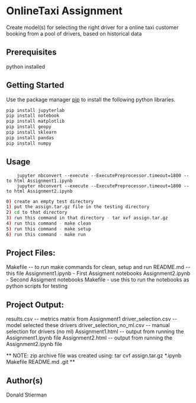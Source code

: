 # OnlineTaxi Assignment

Create model(s) for selecting the right driver for a online taxi customer booking from a pool of drivers, based on historical data

## Prerequisites

python installed

## Getting Started

Use the package manager [pip](https://pip.pypa.io/en/stable/) to install the following python libraries.

```bash
pip install jupyterlab
pip install notebook
pip install matplotlib
pip install geopy
pip install sklearn
pip install pandas
pip install numpy
```


## Usage
```jupyter
	jupyter nbconvert --execute --ExecutePreprocessor.timeout=1800 --to html Assignment1.ipynb
	jupyter nbconvert --execute --ExecutePreprocessor.timeout=1800 --to html Assignment2.ipynb
```

```bash
0) create an empty test directory
1) put the assign.tar.gz file in the testing directory
2) cd to that directory 
3) run this command in that directory - tar xvf assign.tar.gz
4) run this command - make clean
5) run this command - make setup
6) run this command - make run
```

## Project Files:

Makefile -- to run make commands for clean, setup and run 
README.md -- this file
Assignment1.ipynb - First Assigment notebooks
Assignment2.ipynb - Second Assigment notebooks
Makefile - use this to run the notebooks as python scripts for testing

## Project Output:

results.csv -- metrics matrix from Assignment1
driver_selection.csv -- model selected these drivers
driver_selection_no_ml.csv -- manual selection for drivers (no ml)
Assignment1.html -- output from running the Assignment1.ipynb file
Assignment2.html -- output from running the Assignment2.ipynb file

 ** NOTE: zip archive file was created using: tar cvf assign.tar.gz *.ipynb Makefile README.md .git **

## Author(s)

Donald Stierman


